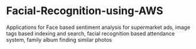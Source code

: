 # Facial-Recognition-using-AWS
Applications for Face based sentiment analysis for supermarket ads, image tags based indexing and search, facial recognition based attendance system, family album finding similar photos 
